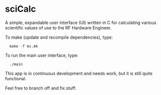 # sciCalc
A simple, expandable user interface (UI) written in C for calculating various scientific values of use to the RF Hardware Engineer.

To make (update and recompile dependencies), type:

      make -f mc.mk

To run the main user interface, type:

      ./main
      

This app is in continuous development and needs work, but it is still quite functional. 

Feel free to branch off and fix stuff.

